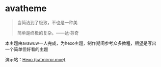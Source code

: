 # avatheme

> 当简洁到了极致，不也是一种美
>
> 简单是终极的复杂。——达·芬奇

本主题由avawuw一人完成，为hexo主题，制作期间参考众多教程，期望是写出一个简单但好看的主题

演示站：[Hexo (catmirror.moe)](https://text.catmirror.moe/)
